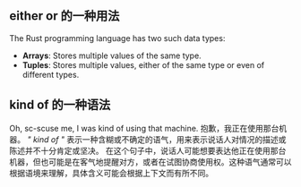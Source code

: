 ## either or 的一种用法
The Rust programming language has two such data types:
-   **Arrays**: Stores multiple values of the same type.
-   **Tuples**: Stores multiple values, either of the same type or even of different types.


## kind of 的一种语法
Oh, sc-scuse me, I was kind of using that machine. 抱歉，我正在使用那台机器。
*" kind of "* 表示一种含糊或不确定的语气，用来表示说话人对情况的描述或陈述并不十分肯定或坚决。
在这个句子中，说话人可能想要表达他正在使用那台机器，但也可能是在客气地提醒对方，或者在试图协商使用权。这种语气通常可以根据语境来理解，具体含义可能会根据上下文而有所不同。